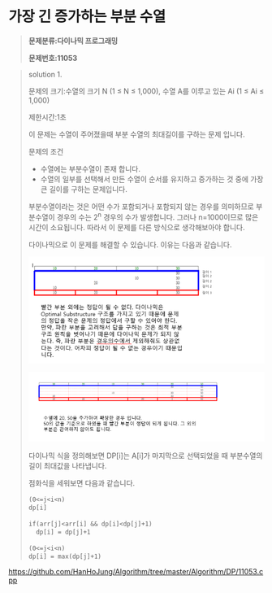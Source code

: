 # 가장 긴 증가하는 부분 수열

> **문제분류:다이나믹 프로그래밍**
>
> **문제번호:11053**

> solution 1.
>
> 문제의 크기:수열의 크기 N (1 ≤ N ≤ 1,000),  수열 A를 이루고 있는 Ai (1 ≤ Ai ≤ 1,000)
>
> 제한시간:1초
>
> 이 문제는 수열이 주어졌을때 부분 수열의 최대길이를 구하는 문제 입니다.
>
> 
>
> 문제의 조건
>
> - 수열에는 부분수열이 존재 합니다. 
> - 수열의 일부를 선택해서 만든 수열이 순서를 유지하고 증가하는 것 중에 가장 큰 길이를 구하는 문제입니다.
>
> 부분수열이라는 것은 어떤 수가 포함되거나 포함되지 않는 경우를 의미하므로 부분수열이 경우의 수는 2<sup>n</sup> 경우의 수가 발생합니다. 그러나 n=1000이므로 많은 시간이 소요됩니다. 따라서 이 문제를 다른 방식으로 생각해보아야 합니다.
>
> 다이나믹으로 이 문제를 해결할 수 있습니다. 이유는 다음과 같습니다.
>
> ![](../Clip/LIS.PNG)
>
> ![](../Clip/LIS2.PNG)
>
> 다이나믹 식을 정의해보면 DP[i]는 A[i]가 마지막으로 선택되었을 때 부분수열의 길이 최대값을 나타냅니다.
>
> 점화식을 세워보면 다음과 같습니다.
>
> ```
> (0<=j<i<n)
> dp[i]
> 
> if(arr[j]<arr[i] && dp[i]<dp[j]+1)
> 	dp[i] = dp[j]+1
> 
> (0<=j<i<n)
> dp[i] = max(dp[j]+1)
> ```
>
> 

https://github.com/HanHoJung/Algorithm/tree/master/Algorithm/DP/11053.cpp






